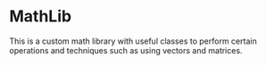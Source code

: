 ﻿# MathLib
This is a custom math library with useful classes to perform certain operations and techniques such as using vectors and matrices.